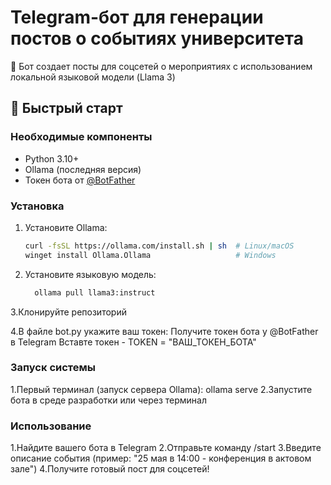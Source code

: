 # Telegram-бот для генерации постов о событиях университета

🤖 Бот создает посты для соцсетей о мероприятиях с использованием локальной языковой модели (Llama 3)

## 🚀 Быстрый старт

### Необходимые компоненты
- Python 3.10+
- Ollama (последняя версия)
- Токен бота от [@BotFather](https://t.me/BotFather)

### Установка
1. Установите Ollama:
   ```bash
   curl -fsSL https://ollama.com/install.sh | sh  # Linux/macOS
   winget install Ollama.Ollama                   # Windows
2. Установите языковую модель:
   ```bash
     ollama pull llama3:instruct   
3.Клонируйте репозиторий

4.В файле bot.py укажите ваш токен:
Получите токен бота у @BotFather в Telegram 
Вставте токен - TOKEN = "ВАШ_ТОКЕН_БОТА"

### Запуск системы 
1.Первый терминал (запуск сервера Ollama):
ollama serve
2.Запустите бота в среде разработки или через терминал

### Использование
1.Найдите вашего бота в Telegram
2.Отправьте команду /start
3.Введите описание события (пример: "25 мая в 14:00 - конференция в актовом зале")
4.Получите готовый пост для соцсетей!

